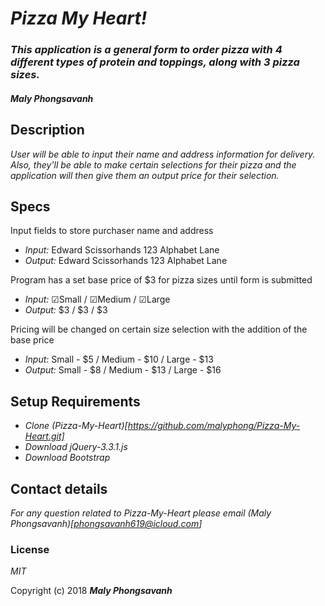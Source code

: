 # _Pizza My Heart!_

### _This application is a general form to order pizza with 4 different types of protein and toppings, along with 3 pizza sizes._

#### _Maly Phongsavanh_

## Description

_User will be able to input their name and address information for delivery. Also, they'll be able to make certain selections for their pizza and the application will then give them an output price for their selection._

## Specs

Input fields to store purchaser name and address
* _Input:_ Edward Scissorhands
            123 Alphabet Lane
* _Output:_ Edward Scissorhands
            123 Alphabet Lane

Program has a set base price of $3 for pizza sizes until form is submitted
* _Input:_ ☑︎Small / ☑︎Medium / ☑︎Large
* _Output:_ $3 / $3 / $3

Pricing will be changed on certain size selection with the addition of the base price

* _Input:_ Small - $5 / Medium - $10 / Large - $13
* _Output:_ Small - $8 / Medium - $13 / Large - $16


## Setup Requirements

* _Clone (Pizza-My-Heart)[https://github.com/malyphong/Pizza-My-Heart.git]_
* _Download jQuery-3.3.1.js_
* _Download Bootstrap_


## Contact details

_For any question related to Pizza-My-Heart please email (Maly Phongsavanh)[phongsavanh619@icloud.com]_

### License

*MIT*

Copyright (c) 2018 **_Maly Phongsavanh_**
